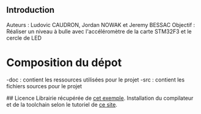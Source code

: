## Introduction
Auteurs : Ludovic CAUDRON, Jordan NOWAK et Jeremy BESSAC
Objectif : Réaliser un niveau à bulle avec l'accéléromètre de la carte STM32F3 et le cercle de LED

# Composition du dépot
-doc : contient les ressources utilisées pour le projet
-src : contient les fichiers sources pour le projet

## Licence 
Librairie récupérée de [cet exemple](https://github.com/libopencm3/libopencm3).
Installation du compilateur et de la toolchain selon le tutoriel de [ce site](https://gctechspace.org/2014/09/getting-to-blinky-with-the-stm32-and-ubuntu-linux/).

